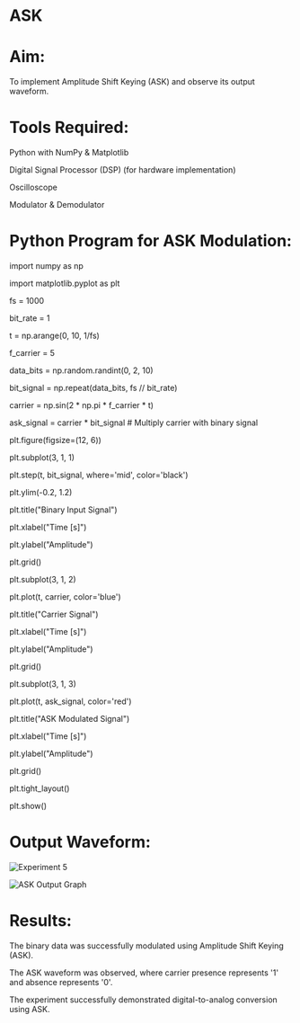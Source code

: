 # ASK

# Aim:

To implement Amplitude Shift Keying (ASK) and observe its output waveform.

# Tools Required:

Python with NumPy & Matplotlib

Digital Signal Processor (DSP) (for hardware implementation)

Oscilloscope

Modulator & Demodulator

# Python Program for ASK Modulation:

import numpy as np

import matplotlib.pyplot as plt

fs = 1000  

bit_rate = 1  

t = np.arange(0, 10, 1/fs)  

f_carrier = 5 


data_bits = np.random.randint(0, 2, 10) 

bit_signal = np.repeat(data_bits, fs // bit_rate)  


carrier = np.sin(2 * np.pi * f_carrier * t)


ask_signal = carrier * bit_signal  # Multiply carrier with binary signal


plt.figure(figsize=(12, 6))


plt.subplot(3, 1, 1)

plt.step(t, bit_signal, where='mid', color='black')

plt.ylim(-0.2, 1.2)

plt.title("Binary Input Signal")

plt.xlabel("Time [s]")

plt.ylabel("Amplitude")

plt.grid()


plt.subplot(3, 1, 2)

plt.plot(t, carrier, color='blue')

plt.title("Carrier Signal")

plt.xlabel("Time [s]")

plt.ylabel("Amplitude")

plt.grid()


plt.subplot(3, 1, 3)

plt.plot(t, ask_signal, color='red')

plt.title("ASK Modulated Signal")

plt.xlabel("Time [s]")

plt.ylabel("Amplitude")

plt.grid()

plt.tight_layout()

plt.show()

# Output Waveform:

![Experiment 5](https://github.com/user-attachments/assets/550e9365-c347-4560-8a6d-16b7e99976cc)

![ASK Output Graph](https://github.com/user-attachments/assets/d7a52bed-438c-4e7f-8d98-a1addd081c90)


# Results:

The binary data was successfully modulated using Amplitude Shift Keying (ASK).

The ASK waveform was observed, where carrier presence represents '1' and absence represents '0'.

The experiment successfully demonstrated digital-to-analog conversion using ASK.

